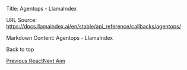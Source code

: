 Title: Agentops - LlamaIndex

URL Source: https://docs.llamaindex.ai/en/stable/api_reference/callbacks/agentops/

Markdown Content:
Agentops - LlamaIndex


Back to top

[Previous React](https://docs.llamaindex.ai/en/stable/api_reference/agent/react/)[Next Aim](https://docs.llamaindex.ai/en/stable/api_reference/callbacks/aim/)
